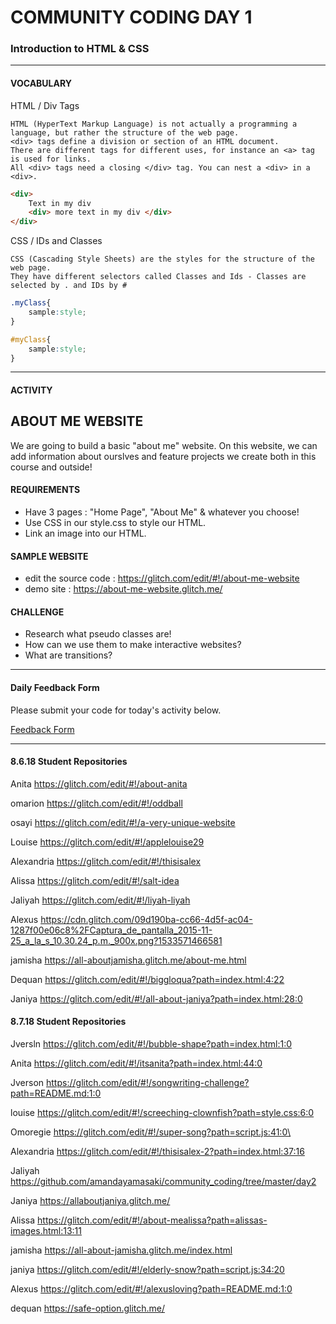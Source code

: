 # COMMUNITY CODING DAY 1
### Introduction to HTML & CSS

***

#### VOCABULARY

HTML / Div Tags 
```
HTML (HyperText Markup Language) is not actually a programming a language, but rather the structure of the web page.
<div> tags define a division or section of an HTML document.  
There are different tags for different uses, for instance an <a> tag is used for links.  
All <div> tags need a closing </div> tag. You can nest a <div> in a <div>.
```

```HTML
<div>
	Text in my div
	<div> more text in my div </div>
</div>
```

CSS / IDs and Classes
```
CSS (Cascading Style Sheets) are the styles for the structure of the web page.
They have different selectors called Classes and Ids - Classes are selected by . and IDs by #
```

```CSS
.myClass{ 
	sample:style; 
}

#myClass{ 
	sample:style; 
}
```


***


#### ACTIVITY

## ABOUT ME WEBSITE
We are going to build a basic "about me" website. On this website, we can add information about ourslves and feature projects we create both in this course and outside!

#### REQUIREMENTS
- Have 3 pages : "Home Page", "About Me" & whatever you choose!
- Use CSS in our style.css to style our HTML.
- Link an image into our HTML. 

#### SAMPLE WEBSITE
- edit the source code : https://glitch.com/edit/#!/about-me-website
- demo site : https://about-me-website.glitch.me/

#### CHALLENGE
- Research what pseudo classes are!
- How can we use them to make interactive websites?
- What are transitions?


***


#### Daily Feedback Form
Please submit your code for today's activity below. 

[Feedback Form](https://docs.google.com/forms/d/e/1FAIpQLSfRpKr7MUh3Nw3T8MxQsQbpDjdpXJOg_oT5OzkEb6kPUEng-Q/viewform?c=0&w=1)

***

#### 8.6.18 Student Repositories

Anita	https://glitch.com/edit/#!/about-anita

omarion	https://glitch.com/edit/#!/oddball

osayi	https://glitch.com/edit/#!/a-very-unique-website

Louise	https://glitch.com/edit/#!/applelouise29

Alexandria	https://glitch.com/edit/#!/thisisalex

Alissa	https://glitch.com/edit/#!/salt-idea

Jaliyah	https://glitch.com/edit/#!/liyah-liyah

Alexus	https://cdn.glitch.com/09d190ba-cc66-4d5f-ac04-1287f00e06c8%2FCaptura_de_pantalla_2015-11-25_a_la_s_10.30.24_p.m._900x.png?1533571466581

jamisha	https://all-aboutjamisha.glitch.me/about-me.html

Dequan	https://glitch.com/edit/#!/biggloqua?path=index.html:4:22

Janiya	https://glitch.com/edit/#!/all-about-janiya?path=index.html:28:0

#### 8.7.18 Student Repositories

Jversln	https://glitch.com/edit/#!/bubble-shape?path=index.html:1:0

Anita	https://glitch.com/edit/#!/itsanita?path=index.html:44:0

Jverson	https://glitch.com/edit/#!/songwriting-challenge?path=README.md:1:0

louise	https://glitch.com/edit/#!/screeching-clownfish?path=style.css:6:0

Omoregie	https://glitch.com/edit/#!/super-song?path=script.js:41:0\

Alexandria	https://glitch.com/edit/#!/thisisalex-2?path=index.html:37:16

Jaliyah	https://github.com/amandayamasaki/community_coding/tree/master/day2

Janiya	https://allaboutjaniya.glitch.me/ 

Alissa	https://glitch.com/edit/#!/about-mealissa?path=alissas-images.html:13:11

jamisha	https://all-about-jamisha.glitch.me/index.html

janiya	https://glitch.com/edit/#!/elderly-snow?path=script.js:34:20

Alexus	https://glitch.com/edit/#!/alexusloving?path=README.md:1:0

dequan	https://safe-option.glitch.me/

